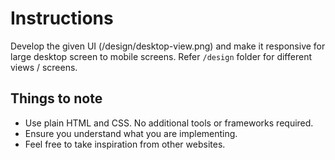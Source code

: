 # Instructions

Develop the given UI (/design/desktop-view.png) and make it responsive for large desktop screen to mobile screens. Refer `/design` folder for different views / screens.

## Things to note
- Use plain HTML and CSS. No additional tools or frameworks required.
- Ensure you understand what you are implementing.
- Feel free to take inspiration from other websites.